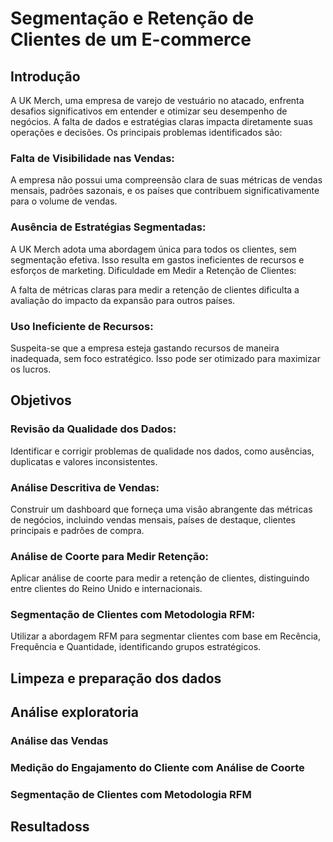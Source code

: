 # Segmentação e Retenção de Clientes de um E-commerce
## Introdução

A UK Merch, uma empresa de varejo de vestuário no atacado, enfrenta desafios significativos em entender e otimizar seu desempenho de negócios. A falta de dados e estratégias claras impacta diretamente suas operações e decisões. Os principais problemas identificados são:

### Falta de Visibilidade nas Vendas:

A empresa não possui uma compreensão clara de suas métricas de vendas mensais, padrões sazonais, e os países que contribuem significativamente para o volume de vendas.

### Ausência de Estratégias Segmentadas:

A UK Merch adota uma abordagem única para todos os clientes, sem segmentação efetiva. Isso resulta em gastos ineficientes de recursos e esforços de marketing.
Dificuldade em Medir a Retenção de Clientes:

A falta de métricas claras para medir a retenção de clientes dificulta a avaliação do impacto da expansão para outros países.

### Uso Ineficiente de Recursos:

Suspeita-se que a empresa esteja gastando recursos de maneira inadequada, sem foco estratégico. Isso pode ser otimizado para maximizar os lucros.

## Objetivos

### Revisão da Qualidade dos Dados:

Identificar e corrigir problemas de qualidade nos dados, como ausências, duplicatas e valores inconsistentes.

### Análise Descritiva de Vendas:

Construir um dashboard que forneça uma visão abrangente das métricas de negócios, incluindo vendas mensais, países de destaque, clientes principais e padrões de compra.

### Análise de Coorte para Medir Retenção:

Aplicar análise de coorte para medir a retenção de clientes, distinguindo entre clientes do Reino Unido e internacionais.

### Segmentação de Clientes com Metodologia RFM:

Utilizar a abordagem RFM para segmentar clientes com base em Recência, Frequência e Quantidade, identificando grupos estratégicos.

## Limpeza e preparação dos dados

## Análise exploratoria

### Análise das Vendas

### Medição do Engajamento do Cliente com Análise de Coorte

### Segmentação de Clientes com Metodologia RFM

## Resultadoss